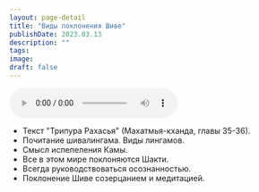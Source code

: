 ```yaml
---
layout: page-detail
title: "Виды поклонения Шиве"
publishDate: 2023.03.13
description: ""
tags:
image:
draft: false
---
```


<audio title="2023.03.13 - Виды поклонения Шиве.mp3" src="/upload/iblock/77d/77d890a285f196c98a917671c575610b.mp3" controls=""></audio>

* Текст "Трипура Рахасья" (Махатмья-кханда, главы 35-36).
* Почитание шивалингама. Виды лингамов.
* Смысл испепеления Камы.
* Все в этом мире поклоняются Шакти.
* Всегда руководствоваться осознанностью.
* Поклонение Шиве созерцанием и медитацией.

  
